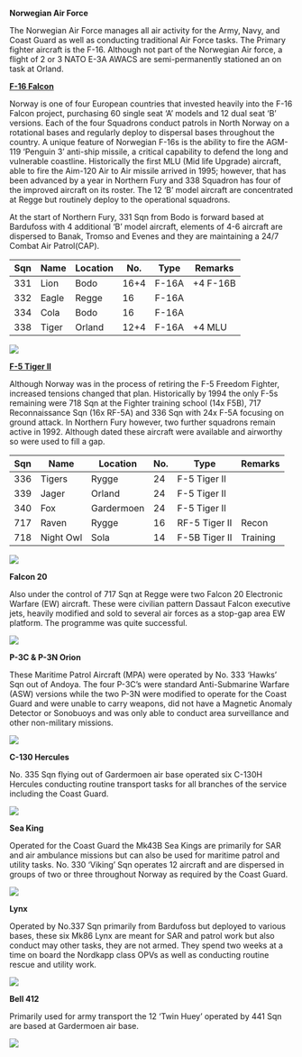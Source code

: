 **Norwegian Air Force**

The Norwegian Air Force manages all air activity for the Army, Navy, and
Coast Guard as well as conducting traditional Air Force tasks. The
Primary fighter aircraft is the F-16. Although not part of the Norwegian
Air force, a flight of 2 or 3 NATO E-3A AWACS are semi-permanently
stationed an on task at Orland.

[**F-16 Falcon**](http://www.f-16.net/f-16_users_article12.html)

Norway is one of four European countries that invested heavily into the
F-16 Falcon project, purchasing 60 single seat ‘A’ models and 12 dual
seat ‘B’ versions. Each of the four Squadrons conduct patrols in North
Norway on a rotational bases and regularly deploy to dispersal bases
throughout the country. A unique feature of Norwegian F-16s is the
ability to fire the AGM-119 ‘Penguin 3’ anti-ship missile, a critical
capability to defend the long and vulnerable coastline. Historically the
first MLU (Mid life Upgrade) aircraft, able to fire the Aim-120 Air to
Air missile arrived in 1995; however, that has been advanced by a year
in Northern Fury and 338 Squadron has four of the improved aircraft on
its roster. The 12 ‘B’ model aircraft are concentrated at Regge but
routinely deploy to the operational squadrons.

At the start of Northern Fury, 331 Sqn from Bodo is forward based at
Bardufoss with 4 additional ‘B’ model aircraft, elements of 4-6 aircraft
are dispersed to Banak, Tromso and Evenes and they are maintaining a
24/7 Combat Air Patrol(CAP).

| Sqn | Name  | Location | No.  | Type  | Remarks   |
| --- | ----- | -------- | ---- | ----- | --------- |
| 331 | Lion  | Bodo     | 16+4 | F-16A | \+4 F-16B |
| 332 | Eagle | Regge    | 16   | F-16A |           |
| 334 | Cola  | Bodo     | 16   | F-16A |           |
| 338 | Tiger | Orland   | 12+4 | F-16A | \+4 MLU   |

![](/assets/images/nato/no/air/image1.jpeg)

[**F-5 Tiger II**](https://fas.org/man/dod-101/sys/ac/f-5.htm)

Although Norway was in the process of retiring the F-5 Freedom Fighter,
increased tensions changed that plan. Historically by 1994 the only F-5s
remaining were 718 Sqn at the Fighter training school (14x F5B), 717
Reconnaissance Sqn (16x RF-5A) and 336 Sqn with 24x F-5A focusing on
ground attack. In Northern Fury however, two further squadrons remain
active in 1992. Although dated these aircraft were available and
airworthy so were used to fill a gap.

| Sqn | Name      | Location   | No. | Type          | Remarks  |
| --- | --------- | ---------- | --- | ------------- | -------- |
| 336 | Tigers    | Rygge      | 24  | F-5 Tiger II  |          |
| 339 | Jager     | Orland     | 24  | F-5 Tiger II  |          |
| 340 | Fox       | Gardermoen | 24  | F-5 Tiger II  |          |
| 717 | Raven     | Rygge      | 16  | RF-5 Tiger II | Recon    |
| 718 | Night Owl | Sola       | 14  | F-5B Tiger II | Training |

![](/assets/images/nato/no/air/image2.jpg)

**Falcon 20**

Also under the control of 717 Sqn at Regge were two Falcon 20 Electronic
Warfare (EW) aircraft. These were civilian pattern Dassaut Falcon
executive jets, heavily modified and sold to several air forces as a
stop-gap area EW platform. The programme was quite successful.

![](/assets/images/nato/no/air/image3.jpeg)

**P-3C & P-3N Orion**

These Maritime Patrol Aircraft (MPA) were operated by No. 333 ‘Hawks’
Sqn out of Andoya. The four P-3C’s were standard Anti-Submarine Warfare
(ASW) versions while the two P-3N were modified to operate for the Coast
Guard and were unable to carry weapons, did not have a Magnetic Anomaly
Detector or Sonobuoys and was only able to conduct area surveillance and
other non-military missions.

![](/assets/images/nato/no/air/image4.jpeg)

**C-130 Hercules**

No. 335 Sqn flying out of Gardermoen air base operated six C-130H
Hercules conducting routine transport tasks for all branches of the
service including the Coast Guard.

![](/assets/images/nato/no/air/image5.jpg)

**Sea King**

Operated for the Coast Guard the Mk43B Sea Kings are primarily for SAR
and air ambulance missions but can also be used for maritime patrol and
utility tasks. No. 330 ‘Viking’ Sqn operates 12 aircraft and are
dispersed in groups of two or three throughout Norway as required by the
Coast Guard.

![](/assets/images/nato/no/air/image6.jpeg)

**Lynx**

Operated by No.337 Sqn primarily from Bardufoss but deployed to various
bases, these six Mk86 Lynx are meant for SAR and patrol work but also
conduct may other tasks, they are not armed. They spend two weeks at a
time on board the Nordkapp class OPVs as well as conducting routine
rescue and utility work.

![](/assets/images/nato/no/air/image7.jpeg)

**Bell 412**

Primarily used for army transport the 12 ‘Twin Huey’ operated by 441 Sqn
are based at Gardermoen air base.

![](/assets/images/nato/no/air/image8.jpg)
